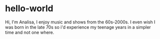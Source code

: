 # hello-world
Hi, I'm Analisa, I enjoy music and shows from the 60s-2000s. I even wish I was born in the late 70s so i'd experience my teenage years in a simpler time and not one where.

